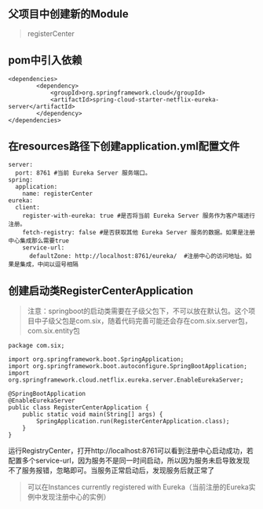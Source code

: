 ## 父项目中创建新的Module
> registerCenter
## pom中引入依赖
```
<dependencies>
        <dependency>
            <groupId>org.springframework.cloud</groupId>
            <artifactId>spring-cloud-starter-netflix-eureka-server</artifactId>
        </dependency>
</dependencies>
```
## 在resources路径下创建application.yml配置文件
```
server:
  port: 8761 #当前 Eureka Server 服务端口。
spring:
  application:
    name: registerCenter
eureka:
  client:
    register-with-eureka: true #是否将当前 Eureka Server 服务作为客户端进行注册。
    fetch-registry: false #是否获取其他 Eureka Server 服务的数据。如果是注册中心集成那么需要true
    service-url:
      defaultZone: http://localhost:8761/eureka/  #注册中心的访问地址。如果是集成，中间以逗号相隔
```
## 创建启动类RegisterCenterApplication
> 注意：springboot的启动类需要在子级父包下，不可以放在默认包。这个项目中子级父包是com.six，随着代码完善可能还会存在com.six.server包，com.six.entity包
```
package com.six;

import org.springframework.boot.SpringApplication;
import org.springframework.boot.autoconfigure.SpringBootApplication;
import org.springframework.cloud.netflix.eureka.server.EnableEurekaServer;

@SpringBootApplication
@EnableEurekaServer
public class RegisterCenterApplication {
    public static void main(String[] args) {
        SpringApplication.run(RegisterCenterApplication.class);
    }
}

```
运行RegistryCenter，打开http://localhost:8761可以看到注册中心启动成功，若配置多个service-url，因为服务不是同一时间启动，所以因为服务未启导致发现不了服务报错，忽略即可。当服务正常启动后，发现服务后就正常了
> 可以在Instances currently registered with Eureka（当前注册的Eureka实例中发现注册中心的实例）